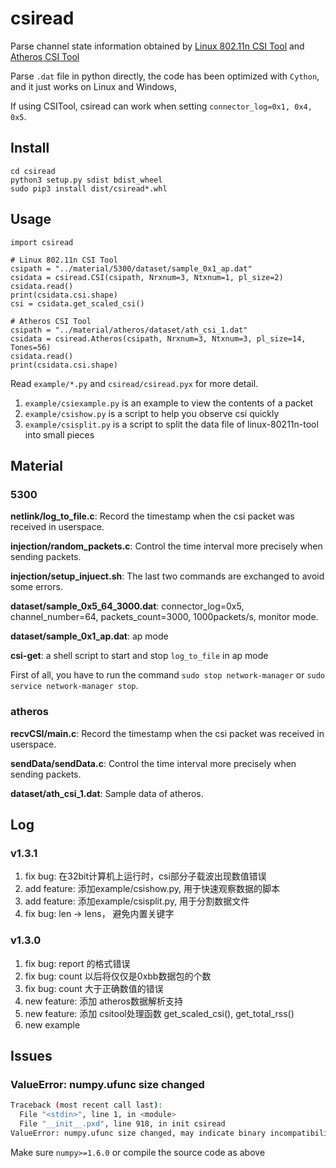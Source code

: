 # csiread

Parse channel state information obtained by
[Linux 802.11n CSI Tool](https://dhalperi.github.io/linux-80211n-csitool/) and
[Atheros CSI Tool](https://wands.sg/research/wifi/AtherosCSI/)

Parse `.dat` file in python directly, the code has been optimized with
`Cython`, and it just works on Linux and Windows,

If using CSITool, csiread can work when setting `connector_log=0x1, 0x4, 0x5`.

## Install

    cd csiread
    python3 setup.py sdist bdist_wheel
    sudo pip3 install dist/csiread*.whl

## Usage

    import csiread
    
    # Linux 802.11n CSI Tool
    csipath = "../material/5300/dataset/sample_0x1_ap.dat"
    csidata = csiread.CSI(csipath, Nrxnum=3, Ntxnum=1, pl_size=2)
    csidata.read()
    print(csidata.csi.shape)
    csi = csidata.get_scaled_csi()
    
    # Atheros CSI Tool
    csipath = "../material/atheros/dataset/ath_csi_1.dat"
    csidata = csiread.Atheros(csipath, Nrxnum=3, Ntxnum=3, pl_size=14, Tones=56)
    csidata.read()
    print(csidata.csi.shape)

Read `example/*.py` and `csiread/csiread.pyx` for more detail.

1. `example/csiexample.py` is an example to view the contents of a packet
2. `example/csishow.py` is a script to help you observe csi quickly
3. `example/csisplit.py` is a script to split the data file of 
linux-80211n-tool into small pieces

## Material

### 5300

__netlink/log_to_file.c__: Record the timestamp when the csi packet was received in userspace.

__injection/random_packets.c__: Control the time interval more precisely when sending packets.

__injection/setup_injuect.sh__: The last two commands are exchanged to avoid some errors.

__dataset/sample_0x5_64_3000.dat__: connector_log=0x5, channel_number=64, packets_count=3000, 1000packets/s, monitor mode.

__dataset/sample_0x1_ap.dat__: ap mode

__csi-get__: a shell script to start and stop `log_to_file` in ap mode

First of all, you have to run the command `sudo stop network-manager` or `sudo service network-manager stop`.

### atheros

__recvCSI/main.c__: Record the timestamp when the csi packet was received in userspace.

__sendData/sendData.c__: Control the time interval more precisely when sending packets.

__dataset/ath_csi_1.dat__: Sample data of atheros.

## Log

### v1.3.1

1. fix bug: 在32bit计算机上运行时，csi部分子载波出现数值错误
2. add feature: 添加example/csishow.py, 用于快速观察数据的脚本
3. add feature: 添加example/csisplit.py, 用于分割数据文件
4. fix bug: len -> lens， 避免内置关键字

### v1.3.0

1. fix bug: report 的格式错误
2. fix bug: count 以后将仅仅是0xbb数据包的个数
3. fix bug: count 大于正确数值的错误
4. new feature: 添加 atheros数据解析支持
5. new feature: 添加 csitool处理函数 get_scaled_csi(), get_total_rss()
6. new example

## Issues

### ValueError: numpy.ufunc size changed

```bash
Traceback (most recent call last):
  File "<stdin>", line 1, in <module>
  File "__init__.pxd", line 918, in init csiread
ValueError: numpy.ufunc size changed, may indicate binary incompatibility. Expected 216 from C header, got 192 from PyObject
```

Make sure `numpy>=1.6.0` or compile the source code as above
